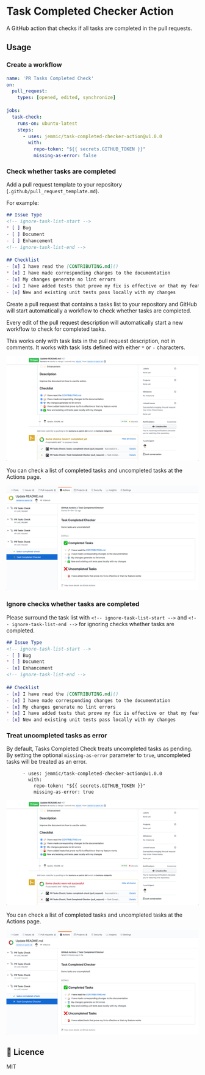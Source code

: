 # Task Completed Checker Action
A GitHub action that checks if all tasks are completed in the pull requests.

## Usage

### Create a workflow
```yml
name: 'PR Tasks Completed Check'
on:
  pull_request:
    types: [opened, edited, synchronize]

jobs:
  task-check:
    runs-on: ubuntu-latest
    steps:
      - uses: jemmic/task-completed-checker-action@v1.0.0
        with:
          repo-token: "${{ secrets.GITHUB_TOKEN }}"
          missing-as-error: false
```

### Check whether tasks are completed
Add a pull request template to your repository (`.github/pull_request_template.md`).

For example: 
```markdown
## Issue Type
<!-- ignore-task-list-start -->
* [ ] Bug
- [ ] Document
- [ ] Enhancement
<!-- ignore-task-list-end -->

## Checklist
- [x] I have read the [CONTRIBUTING.md]()
* [x] I have made corresponding changes to the documentation
- [x] My changes generate no lint errors
- [x] I have added tests that prove my fix is effective or that my feature works
- [x] New and existing unit tests pass locally with my changes
```

Create a pull request that contains a tasks list to your repository and GitHub will start automatically a workflow to check whether tasks are completed.

Every edit of the pull request description will automatically start a new workflow to check for completed tasks.

This works only with task lists in the pull request description, not in comments.
It works with task lists defined with either `*` or `-` characters.

![Check whether tasks are completed](check_result.png)

You can check a list of completed tasks and uncompleted tasks at the Actions page.

![Check a list of completed/uncompleted tasks](actions_console.png)

### Ignore checks whether tasks are completed
Please surround the task list with `<!-- ignore-task-list-start -->` and `<!-- ignore-task-list-end -->` for ignoring checks whether tasks are completed.

```markdown
## Issue Type
<!-- ignore-task-list-start -->
- [ ] Bug
* [ ] Document
- [x] Enhancement
<!-- ignore-task-list-end -->

## Checklist
- [x] I have read the [CONTRIBUTING.md]()
- [x] I have made corresponding changes to the documentation
- [x] My changes generate no lint errors
* [x] I have added tests that prove my fix is effective or that my feature works
- [x] New and existing unit tests pass locally with my changes
```

### Treat uncompleted tasks as error
By default, Tasks Completed Check treats uncompleted tasks as pending.
By setting the optional `missing-as-error` parameter to `true`, uncompleted tasks will be treated as an error.
```
      - uses: jemmic/task-completed-checker-action@v1.0.0
        with:
          repo-token: "${{ secrets.GITHUB_TOKEN }}"
          missing-as-error: true
```

![Check whether tasks are completed (treated as error)](check_result_error.png)

You can check a list of completed tasks and uncompleted tasks at the Actions page.

![Check a list of completed/uncompleted tasks (treated as error)](actions_console_error.png)

## :memo: Licence
MIT